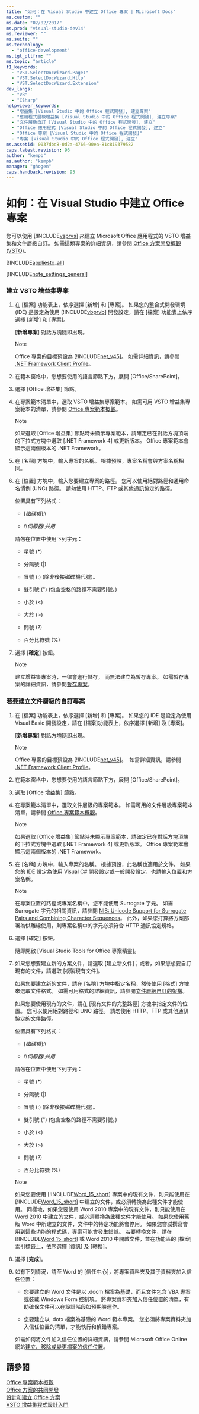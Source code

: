 ```yaml
---
title: "如何：在 Visual Studio 中建立 Office 專案 | Microsoft Docs"
ms.custom: ""
ms.date: "02/02/2017"
ms.prod: "visual-studio-dev14"
ms.reviewer: ""
ms.suite: ""
ms.technology: 
  - "office-development"
ms.tgt_pltfrm: ""
ms.topic: "article"
f1_keywords: 
  - "VST.SelectDocWizard.Page1"
  - "VST.SelectDocWizard.Http"
  - "VST.SelectDocWizard.Extension"
dev_langs: 
  - "VB"
  - "CSharp"
helpviewer_keywords: 
  - "增益集 [Visual Studio 中的 Office 程式開發], 建立專案"
  - "應用程式層級增益集 [Visual Studio 中的 Office 程式開發], 建立專案"
  - "文件層級自訂 [Visual Studio 中的 Office 程式開發], 建立"
  - "Office 應用程式 [Visual Studio 中的 Office 程式開發], 建立"
  - "Office 專案 [Visual Studio 中的 Office 程式開發]"
  - "專案 [Visual Studio 中的 Office 程式開發], 建立"
ms.assetid: 0037dbd8-0d2a-4766-90ea-81c819379582
caps.latest.revision: 96
author: "kempb"
ms.author: "kempb"
manager: "ghogen"
caps.handback.revision: 95
---
```

# 如何：在 Visual Studio 中建立 Office 專案
  您可以使用 [!INCLUDE[vsprvs](../sharepoint/includes/vsprvs-md.md)] 來建立 Microsoft Office 應用程式的 VSTO 增益集和文件層級自訂。 如需這類專案的詳細資訊，請參閱 [Office 方案開發概觀 &#40;VSTO&#41;](../vsto/office-solutions-development-overview-vsto.md)。  
  
 [!INCLUDE[appliesto_all](../vsto/includes/appliesto-all-md.md)]  
  
 [!INCLUDE[note_settings_general](../sharepoint/includes/note-settings-general-md.md)]  
  
### 建立 VSTO 增益集專案  
  
1.  在 \[檔案\] 功能表上，依序選擇 \[新增\] 和 \[專案\]。  如果您的整合式開發環境 \(IDE\) 是設定為使用 [!INCLUDE[vbprvb](../sharepoint/includes/vbprvb-md.md)] 開發設定，請在 \[檔案\] 功能表上依序選擇 \[新增\] 和 \[專案\]。  
  
     \[**新增專案**\] 對話方塊隨即出現。  
  
    > [!NOTE]  
    >  Office 專案的目標預設為 [!INCLUDE[net_v45](../vsto/includes/net-v45-md.md)]。  如需詳細資訊，請參閱 [.NET Framework Client Profile](../Topic/.NET%20Framework%20Client%20Profile.md)。  
  
2.  在範本窗格中，您想要使用的語言節點下方，展開 \[Office\/SharePoint\]。  
  
3.  選擇 \[Office 增益集\] 節點。  
  
4.  在專案範本清單中，選取 VSTO 增益集專案範本。  如需可用 VSTO 增益集專案範本的清單，請參閱 [Office 專案範本概觀](../vsto/office-project-templates-overview.md)。  
  
    > [!NOTE]  
    >  如果選取 \[Office 增益集\] 節點時未顯示專案範本，請確定已在對話方塊頂端的下拉式方塊中選取 \[.NET Framework 4\] 或更新版本。  Office 專案範本會顯示這兩個版本的 .NET Framework。  
  
5.  在 \[名稱\] 方塊中，輸入專案的名稱。  根據預設，專案名稱會與方案名稱相同。  
  
6.  在 \[位置\] 方塊中，輸入您要建立專案的路徑。  您可以使用絕對路徑和通用命名慣例 \(UNC\) 路徑。  請勿使用 HTTP、FTP 或其他通訊協定的路徑。  
  
     位置具有下列格式：  
  
    -   \[*磁碟機*\]:\\  
  
    -   \\\\*伺服器*\\*共用*  
  
     請勿在位置中使用下列字元：  
  
    -   星號 \(\*\)  
  
    -   分隔號 \(|\)  
  
    -   冒號 \(:\) \(除非後接磁碟機代號\)。  
  
    -   雙引號 \("\) \(包含空格的路徑不需要引號。\)  
  
    -   小於 \(\<\)  
  
    -   大於 \(\>\)  
  
    -   問號 \(?\)  
  
    -   百分比符號 \(%\)  
  
7.  選擇 \[**確定**\] 按鈕。  
  
    > [!NOTE]  
    >  建立增益集專案時，一律會進行儲存，  而無法建立為暫存專案。  如需暫存專案的詳細資訊，請參閱[暫存專案](http://msdn.microsoft.com/zh-tw/9cf1944c-7045-44cc-8701-7b0eb4099f2b)。  
  
### 若要建立文件層級的自訂專案  
  
1.  在 \[檔案\] 功能表上，依序選擇 \[新增\] 和 \[專案\]。  如果您的 IDE 是設定為使用 Visual Basic 開發設定，請在 \[檔案\]功能表上，依序選擇 \[新增\] 及 \[專案\]。  
  
     \[**新增專案**\] 對話方塊隨即出現。  
  
    > [!NOTE]  
    >  Office 專案的目標預設為 [!INCLUDE[net_v45](../vsto/includes/net-v45-md.md)]。  如需詳細資訊，請參閱 [.NET Framework Client Profile](../Topic/.NET%20Framework%20Client%20Profile.md)。  
  
2.  在範本窗格中，您想要使用的語言節點下方，展開 \[Office\/SharePoint\]。  
  
3.  選取 \[Office 增益集\] 節點。  
  
4.  在專案範本清單中，選取文件層級的專案範本。  如需可用的文件層級專案範本清單，請參閱 [Office 專案範本概觀](../vsto/office-project-templates-overview.md)。  
  
    > [!NOTE]  
    >  如果選取 \[Office 增益集\] 節點時未顯示專案範本，請確定已在對話方塊頂端的下拉式方塊中選取 \[.NET Framework 4\] 或更新版本。  Office 專案範本會顯示這兩個版本的 .NET Framework。  
  
5.  在 \[名稱\] 方塊中，輸入專案的名稱。  根據預設，此名稱也適用於文件。  如果您的 IDE 設定為使用 Visual C\# 開發設定或一般開發設定，也請輸入位置和方案名稱。  
  
    > [!NOTE]  
    >  在專案位置的路徑或專案名稱中，您不能使用 Surrogate 字元。  如需 Surrogate 字元的相關資訊，請參閱 [NIB: Unicode Support for Surrogate Pairs and Combining Character Sequences](http://msdn.microsoft.com/zh-tw/cba3285c-7b47-4ce8-8970-f48d6ac03e39)。  此外，如果您打算將方案部署為供離線使用，則專案名稱中的字元必須符合 HTTP 通訊協定規格。  
  
6.  選擇 \[確定\] 按鈕。  
  
     隨即開啟 \[Visual Studio Tools for Office 專案精靈\]。  
  
7.  如果您想要建立新的方案文件，請選取 \[建立新文件\]；或者，如果您想要自訂現有的文件，請選取 \[複製現有文件\]。  
  
     如果您要建立新的文件，請在 \[名稱\] 方塊中指定名稱，然後使用 \[格式\] 方塊來選取文件格式。  如需可用格式的詳細資訊，請參閱[文件層級自訂的架構](../vsto/architecture-of-document-level-customizations.md)。  
  
     如果您要使用現有的文件，請在 \[現有文件的完整路徑\] 方塊中指定文件的位置。  您可以使用絕對路徑和 UNC 路徑。  請勿使用 HTTP、FTP 或其他通訊協定的文件路徑。  
  
     位置具有下列格式：  
  
    -   \[*磁碟機*\]:\\  
  
    -   \\\\*伺服器*\\*共用*  
  
     請勿在位置中使用下列字元：  
  
    -   星號 \(\*\)  
  
    -   分隔號 \(|\)  
  
    -   冒號 \(:\) \(除非後接磁碟機代號\)。  
  
    -   雙引號 \("\) \(包含空格的路徑不需要引號。\)  
  
    -   小於 \(\<\)  
  
    -   大於 \(\>\)  
  
    -   問號 \(?\)  
  
    -   百分比符號 \(%\)  
  
    > [!NOTE]  
    >  如果您要使用 [!INCLUDE[Word_15_short](../vsto/includes/word-15-short-md.md)] 專案中的現有文件，則只能使用在 [!INCLUDE[Word_15_short](../vsto/includes/word-15-short-md.md)] 中建立的文件，或必須轉換為此種文件才能使用。  同樣地，如果您要使用 Word 2010 專案中的現有文件，則只能使用在 Word 2010 中建立的文件，或必須轉換為此種文件才能使用。  如果您使用舊版 Word 中所建立的文件，文件中的特定功能將會停用。  如果您嘗試撰寫會用到這些功能的程式碼，專案可能會發生錯誤。  若要轉換文件，請在 [!INCLUDE[Word_15_short](../vsto/includes/word-15-short-md.md)] 或 Word 2010 中開啟文件，並在功能區的 \[檔案\] 索引標籤上，依序選擇 \[資訊\] 及 \[轉換\]。  
  
8.  選擇 \[**完成**\]。  
  
9. 如有下列情況，請至 Word 的 \[信任中心\]，將專案資料夾及其子資料夾加入信任位置：  
  
    -   您要建立的 Word 文件是以 .docm 檔案為基礎，而且文件包含 VBA 專案或裝載 Windows Form 控制項。  將專案資料夾加入信任位置的清單，有助確保文件可以在設計階段如預期般運作。  
  
    -   您要建立以 .dotx 檔案為基礎的 Word 範本專案。  您必須將專案資料夾加入信任位置的清單，才能執行和偵錯專案。  
  
     如需如何將文件加入信任位置的詳細資訊，請參閱 Microsoft Office Online 網站[建立、移除或變更檔案的信任位置](https://support.office.com/en-au/article/Create-remove-or-change-a-trusted-location-for-your-files-f5151879-25ea-4998-80a5-4208b3540a62)。  
  
## 請參閱  
 [Office 專案範本概觀](../vsto/office-project-templates-overview.md)   
 [Office 方案的共同開發](../vsto/collaborative-development-of-office-solutions.md)   
 [設計和建立 Office 方案](../vsto/designing-and-creating-office-solutions.md)   
 [VSTO 增益集程式設計入門](../vsto/getting-started-programming-vsto-add-ins.md)  
  
  